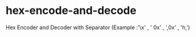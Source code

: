 # hex-encode-and-decode
Hex Encoder and Decoder with Separator (Example :'\x' , ' 0x' , ',0x' , 'h,')
